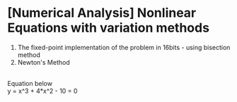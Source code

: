 # [Numerical Analysis] Nonlinear Equations with variation methods
1. The fixed-point implementation of the problem in 16bits - using bisection method
2. Newton's Method
<br>
Equation below
<br>
y = x^3 + 4*x^2 - 10 = 0
<br>

